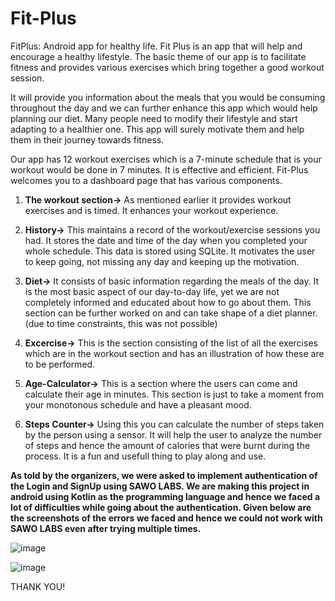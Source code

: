 # Fit-Plus
FitPlus: Android app for healthy life.
Fit Plus is an app that will help and encourage a healthy lifestyle. The basic theme of our app is 
to facilitate fitness and provides various exercises which bring together a good workout session. 

It will provide you information about the meals that you would be consuming throughout the day and we can further enhance this app which would help planning our diet. 
Many people need to modify their lifestyle and start adapting to a healthier one. This app will surely motivate them and help them in their journey towards fitness.

Our app has 12 workout exercises which is a 7-minute schedule that is your workout would be done in 7 minutes. It is effective and efficient.
Fit-Plus welcomes you to a dashboard page that has various components.

1) **The workout section->** As mentioned earlier it provides workout exercises and is timed. It enhances your workout experience.

2) **History->** This maintains a record of the workout/exercise sessions you had. It stores the date and time of the day when you completed your whole schedule.
This data is stored using SQLite. It motivates the user to keep going, not missing any day and keeping up the motivation.

3) **Diet->** It consists of basic information regarding the meals of the day. It is the most basic aspect of our day-to-day life, yet we are not completely informed and educated about how to go about them. This section can be further worked on and can take shape of a diet planner. (due to time constraints, this was not possible)

4) **Excercise->** This is the section consisting of the list of all the exercises which are in the workout section and has an illustration of how these are to be performed.

5) **Age-Calculator->** This is a section where the users can come and calculate their age in minutes. This section is just to take a moment from your monotonous schedule and have a pleasant mood.

6) **Steps Counter->** Using this you can calculate the number of steps taken by the person using a sensor. It will help the user to analyze the number of steps and hence the amount of calories that were burnt during the process. It is a fun and usefull thing to play along and use.

**As told by the organizers, we were asked to implement authentication of the Login and SignUp using SAWO LABS. We are making this project in android using Kotlin as the programming language and hence we faced a lot of difficulties while going about the authentication. Given below are the screenshots of the errors we faced and hence we could not work with SAWO LABS even after trying multiple times.**

![image](https://user-images.githubusercontent.com/76651032/132107996-1379600c-fa1a-43c7-827b-09336bb575dc.png)

![image](https://user-images.githubusercontent.com/76651032/132108140-02de4951-911d-4613-99d9-88a4bea64abf.png)

THANK YOU!
